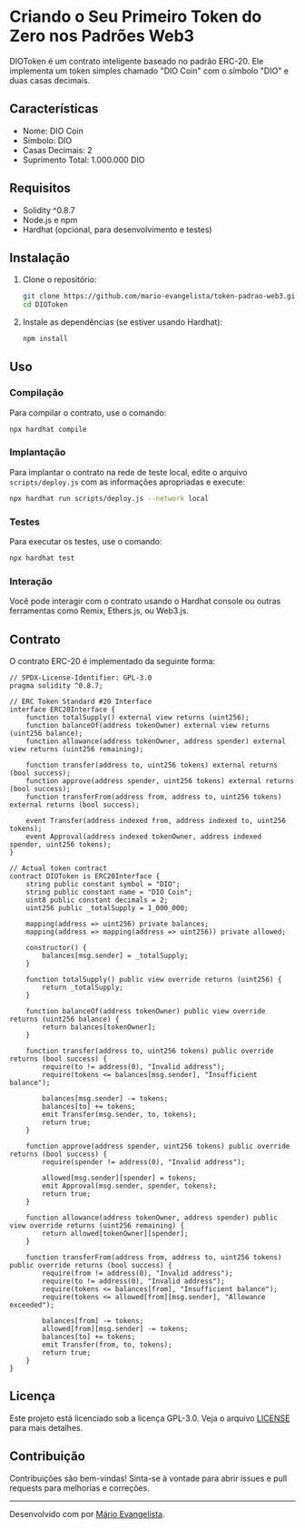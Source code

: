 # Criando o Seu Primeiro Token do Zero nos Padrões Web3

DIOToken é um contrato inteligente baseado no padrão ERC-20. Ele implementa um token simples chamado "DIO Coin" com o símbolo "DIO" e duas casas decimais.

## Características

- Nome: DIO Coin
- Símbolo: DIO
- Casas Decimais: 2
- Suprimento Total: 1.000.000 DIO

## Requisitos

- Solidity ^0.8.7
- Node.js e npm
- Hardhat (opcional, para desenvolvimento e testes)

## Instalação

1. Clone o repositório:
    ```sh
    git clone https://github.com/mario-evangelista/token-padrao-web3.git
    cd DIOToken
    ```

2. Instale as dependências (se estiver usando Hardhat):
    ```sh
    npm install
    ```

## Uso

### Compilação

Para compilar o contrato, use o comando:

```sh
npx hardhat compile
```

### Implantação

Para implantar o contrato na rede de teste local, edite o arquivo `scripts/deploy.js` com as informações apropriadas e execute:

```sh
npx hardhat run scripts/deploy.js --network local
```

### Testes

Para executar os testes, use o comando:

```sh
npx hardhat test
```

### Interação

Você pode interagir com o contrato usando o Hardhat console ou outras ferramentas como Remix, Ethers.js, ou Web3.js.

## Contrato

O contrato ERC-20 é implementado da seguinte forma:

```solidity
// SPDX-License-Identifier: GPL-3.0
pragma solidity ^0.8.7;

// ERC Token Standard #20 Interface
interface ERC20Interface {
    function totalSupply() external view returns (uint256);
    function balanceOf(address tokenOwner) external view returns (uint256 balance);
    function allowance(address tokenOwner, address spender) external view returns (uint256 remaining);

    function transfer(address to, uint256 tokens) external returns (bool success);
    function approve(address spender, uint256 tokens) external returns (bool success);
    function transferFrom(address from, address to, uint256 tokens) external returns (bool success);
 
    event Transfer(address indexed from, address indexed to, uint256 tokens);
    event Approval(address indexed tokenOwner, address indexed spender, uint256 tokens);
}
 
// Actual token contract 
contract DIOToken is ERC20Interface {
    string public constant symbol = "DIO";
    string public constant name = "DIO Coin";
    uint8 public constant decimals = 2;
    uint256 public _totalSupply = 1_000_000;

    mapping(address => uint256) private balances;
    mapping(address => mapping(address => uint256)) private allowed;
 
    constructor() {
        balances[msg.sender] = _totalSupply;
    }
 
    function totalSupply() public view override returns (uint256) {
        return _totalSupply;
    }
 
    function balanceOf(address tokenOwner) public view override returns (uint256 balance) {
        return balances[tokenOwner];
    }
 
    function transfer(address to, uint256 tokens) public override returns (bool success) {
        require(to != address(0), "Invalid address");
        require(tokens <= balances[msg.sender], "Insufficient balance");

        balances[msg.sender] -= tokens;
        balances[to] += tokens;
        emit Transfer(msg.sender, to, tokens);
        return true;
    }
 
    function approve(address spender, uint256 tokens) public override returns (bool success) {
        require(spender != address(0), "Invalid address");

        allowed[msg.sender][spender] = tokens;
        emit Approval(msg.sender, spender, tokens);
        return true;
    }

    function allowance(address tokenOwner, address spender) public view override returns (uint256 remaining) {
        return allowed[tokenOwner][spender];
    }

    function transferFrom(address from, address to, uint256 tokens) public override returns (bool success) {
        require(from != address(0), "Invalid address");
        require(to != address(0), "Invalid address");
        require(tokens <= balances[from], "Insufficient balance");
        require(tokens <= allowed[from][msg.sender], "Allowance exceeded");

        balances[from] -= tokens;
        allowed[from][msg.sender] -= tokens;
        balances[to] += tokens;
        emit Transfer(from, to, tokens);
        return true;
    }
}
```

## Licença

Este projeto está licenciado sob a licença GPL-3.0. Veja o arquivo [LICENSE](LICENSE) para mais detalhes.

## Contribuição

Contribuições são bem-vindas! Sinta-se à vontade para abrir issues e pull requests para melhorias e correções.

---

Desenvolvido com por [Mário Evangelista](https://github.com/mario-evangelista).
```
